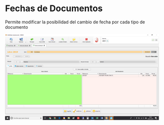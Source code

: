 # Fechas de Documentos

Permite modificar la posibilidad del cambio de fecha por cada tipo de documento

![](../../../.gitbook/assets/image%20%28312%29.png)

